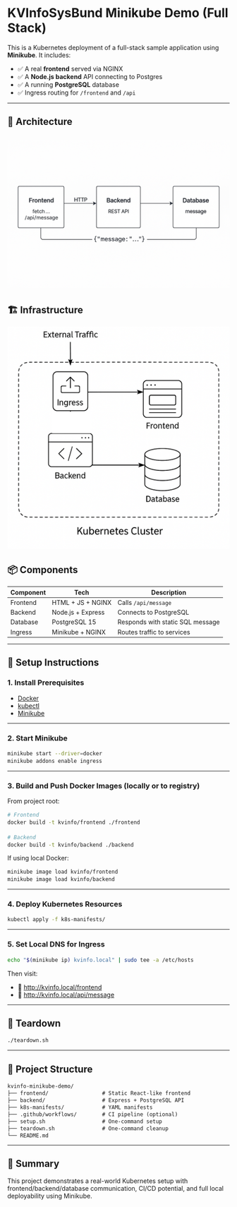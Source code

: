 
# KVInfoSysBund Minikube Demo (Full Stack)

This is a Kubernetes deployment of a full-stack sample application using **Minikube**. It includes:

- ✅ A real **frontend** served via NGINX
- ✅ A **Node.js backend** API connecting to Postgres
- ✅ A running **PostgreSQL** database
- ✅ Ingress routing for `/frontend` and `/api`

---

## 🧱 Architecture
![architecture_diagram.png](docs/architecture_diagram.png)
---

## 🏗️ Infrastructure
![infrastructure_diagram.png](docs/infrastructure_diagram.png)

## 📦 Components

| Component | Tech                  | Description                              |
|----------|------------------------|------------------------------------------|
| Frontend | HTML + JS + NGINX      | Calls `/api/message`                     |
| Backend  | Node.js + Express      | Connects to PostgreSQL                   |
| Database | PostgreSQL 15          | Responds with static SQL message         |
| Ingress  | Minikube + NGINX       | Routes traffic to services               |

---

## 🚀 Setup Instructions

### 1. Install Prerequisites

- [Docker](https://docs.docker.com/get-docker/)
- [kubectl](https://kubernetes.io/docs/tasks/tools/)
- [Minikube](https://minikube.sigs.k8s.io/docs/start/)

---

### 2. Start Minikube

```bash
minikube start --driver=docker
minikube addons enable ingress
```

---

### 3. Build and Push Docker Images (locally or to registry)

From project root:

```bash
# Frontend
docker build -t kvinfo/frontend ./frontend

# Backend
docker build -t kvinfo/backend ./backend
```

If using local Docker:
```bash
minikube image load kvinfo/frontend
minikube image load kvinfo/backend
```

---

### 4. Deploy Kubernetes Resources

```bash
kubectl apply -f k8s-manifests/
```

---

### 5. Set Local DNS for Ingress

```bash
echo "$(minikube ip) kvinfo.local" | sudo tee -a /etc/hosts
```

Then visit:
- 🔗 http://kvinfo.local/frontend
- 🔗 http://kvinfo.local/api/message

---

## 🧪 Teardown

```bash
./teardown.sh
```

---

## 📂 Project Structure

```
kvinfo-minikube-demo/
├── frontend/                 # Static React-like frontend
├── backend/                  # Express + PostgreSQL API
├── k8s-manifests/            # YAML manifests
├── .github/workflows/        # CI pipeline (optional)
├── setup.sh                  # One-command setup
├── teardown.sh               # One-command cleanup
└── README.md
```

---

## 🧠 Summary

This project demonstrates a real-world Kubernetes setup with frontend/backend/database communication, CI/CD potential, and full local deployability using Minikube.
